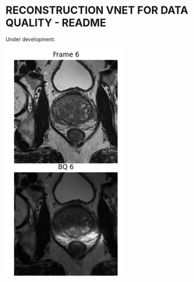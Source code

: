 # RECONSTRUCTION VNET FOR DATA QUALITY - README

Under development.

![Example Preview](https://github.com//fabibombo/rec_vnet_quality/blob/main/pictures/bad_quality_example.png?raw=true)
